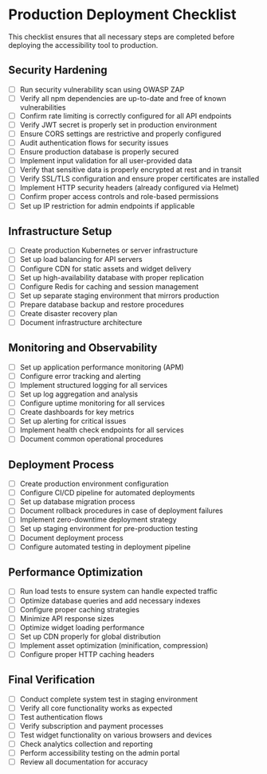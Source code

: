 # Production Deployment Checklist

This checklist ensures that all necessary steps are completed before deploying the accessibility tool to production.

## Security Hardening

- [ ] Run security vulnerability scan using OWASP ZAP
- [ ] Verify all npm dependencies are up-to-date and free of known vulnerabilities
- [ ] Confirm rate limiting is correctly configured for all API endpoints
- [ ] Verify JWT secret is properly set in production environment
- [ ] Ensure CORS settings are restrictive and properly configured
- [ ] Audit authentication flows for security issues
- [ ] Ensure production database is properly secured
- [ ] Implement input validation for all user-provided data
- [ ] Verify that sensitive data is properly encrypted at rest and in transit
- [ ] Verify SSL/TLS configuration and ensure proper certificates are installed
- [ ] Implement HTTP security headers (already configured via Helmet)
- [ ] Confirm proper access controls and role-based permissions
- [ ] Set up IP restriction for admin endpoints if applicable

## Infrastructure Setup

- [ ] Create production Kubernetes or server infrastructure
- [ ] Set up load balancing for API servers
- [ ] Configure CDN for static assets and widget delivery
- [ ] Set up high-availability database with proper replication
- [ ] Configure Redis for caching and session management
- [ ] Set up separate staging environment that mirrors production
- [ ] Prepare database backup and restore procedures
- [ ] Create disaster recovery plan
- [ ] Document infrastructure architecture

## Monitoring and Observability

- [ ] Set up application performance monitoring (APM)
- [ ] Configure error tracking and alerting
- [ ] Implement structured logging for all services
- [ ] Set up log aggregation and analysis
- [ ] Configure uptime monitoring for all services
- [ ] Create dashboards for key metrics
- [ ] Set up alerting for critical issues
- [ ] Implement health check endpoints for all services
- [ ] Document common operational procedures

## Deployment Process

- [ ] Create production environment configuration
- [ ] Configure CI/CD pipeline for automated deployments
- [ ] Set up database migration process
- [ ] Document rollback procedures in case of deployment failures
- [ ] Implement zero-downtime deployment strategy
- [ ] Set up staging environment for pre-production testing
- [ ] Document deployment process
- [ ] Configure automated testing in deployment pipeline

## Performance Optimization

- [ ] Run load tests to ensure system can handle expected traffic
- [ ] Optimize database queries and add necessary indexes
- [ ] Configure proper caching strategies
- [ ] Minimize API response sizes
- [ ] Optimize widget loading performance
- [ ] Set up CDN properly for global distribution
- [ ] Implement asset optimization (minification, compression)
- [ ] Configure proper HTTP caching headers

## Final Verification

- [ ] Conduct complete system test in staging environment
- [ ] Verify all core functionality works as expected
- [ ] Test authentication flows
- [ ] Verify subscription and payment processes
- [ ] Test widget functionality on various browsers and devices
- [ ] Check analytics collection and reporting
- [ ] Perform accessibility testing on the admin portal
- [ ] Review all documentation for accuracy

